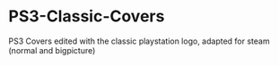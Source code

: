 # PS3-Classic-Covers
PS3 Covers edited with the classic playstation logo, adapted for steam (normal and bigpicture)
